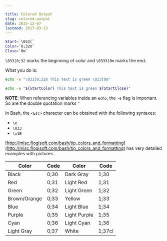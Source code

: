```yaml
---

title: Colored Output
slug: colored-output
date: 2015-12-07
lastmod: 2017-03-13
---
```


```bash
Start=`\033[`
Color=`0;32m`
Close=`0m`
```

`\033[0;32` marks the beginning of color and `\0333[0m` marks the end. 

What you do is:

```bash
echo -e "\033[0;32m This text is green \033[0m"
```

```bash
echo -e "${StartColor} This text is green ${StartClose}"
```

**NOTE**: When referencing variables inside an `echo`, the `-e` flag is important. So are the double quotation marks `"`

In Bash, the `<Esc>` character can be obtained with the following syntaxes:

- `\e`
- `\033`
- `\x1B`

[http://misc.flogisoft.com/bash/tip_colors_and_formatting](http://misc.flogisoft.com/bash/tip_colors_and_formatting) has very detailed examples with pictures.

|Color         | Code | Color        | Code |
|--------------|------|--------------|------|
| Black        | 0;30 | Dark Gray    | 1;30 |
| Red          | 0;31 | Light Red    | 1;31 |
| Green        | 0;32 | Light Green  | 1;32 |
| Brown/Orange | 0;33 | Yellow       | 1;33 |
| Blue         | 0;34 | Light Blue   | 1;34 |
| Purple       | 0;35 | Light Purple | 1;35 |
| Cyan         | 0;36 | Light Cyan   | 1;36 |
| Light Gray   | 0;37 | White      | 1;37cl |
